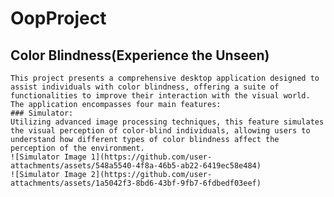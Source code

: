 # OopProject
## Color Blindness(Experience the Unseen)
    This project presents a comprehensive desktop application designed to assist individuals with color blindness, offering a suite of functionalities to improve their interaction with the visual world. The application encompasses four main features:
    ### Simulator:
    Utilizing advanced image processing techniques, this feature simulates the visual perception of color-blind individuals, allowing users to understand how different types of color blindness affect the perception of the environment.
    ![Simulator Image 1](https://github.com/user-attachments/assets/548a5540-4f8a-46b5-ab22-6419ec58e484)
    ![Simulator Image 2](https://github.com/user-attachments/assets/1a5042f3-8bd6-43bf-9fb7-6fdbedf03eef)



